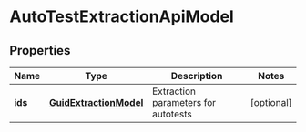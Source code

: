 
# AutoTestExtractionApiModel

## Properties
| Name | Type | Description | Notes |
| ------------ | ------------- | ------------- | ------------- |
| **ids** | [**GuidExtractionModel**](GuidExtractionModel.md) | Extraction parameters for autotests |  [optional] |



